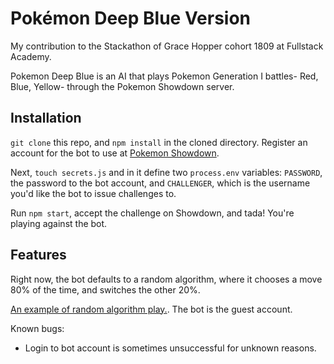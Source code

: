 # Pokémon Deep Blue Version

My contribution to the Stackathon of Grace Hopper cohort 1809 at Fullstack Academy.

Pokemon Deep Blue is an AI that plays Pokemon Generation I battles- Red, Blue, Yellow- through the Pokemon Showdown server.

## Installation

`git clone` this repo, and `npm install` in the cloned directory. Register an account for the bot to use at [Pokemon Showdown](https://play.pokemonshowdown.com/).

Next, `touch secrets.js` and in it define two `process.env` variables: `PASSWORD`, the password to the bot account, and `CHALLENGER`, which is the username you'd like the bot to issue challenges to.

Run `npm start`, accept the challenge on Showdown, and tada! You're playing against the bot.

## Features

Right now, the bot defaults to a random algorithm, where it chooses a move 80% of the time, and switches the other 20%.

[An example of random algorithm play.](http://replay.pokemonshowdown.com/gen1randombattle-833459054). The bot is the guest account.

Known bugs:

- Login to bot account is sometimes unsuccessful for unknown reasons.

